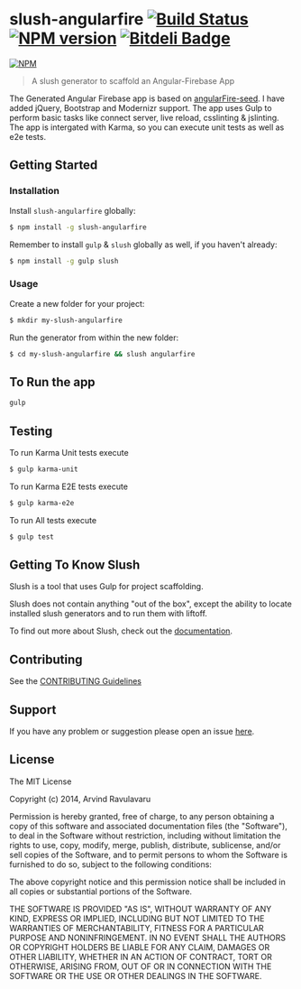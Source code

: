 # slush-angularfire [![Build Status](https://secure.travis-ci.org/arvindr21/slush-angularfire.png?branch=master)](https://travis-ci.org/arvindr21/slush-angularfire) [![NPM version](https://badge-me.herokuapp.com/api/npm/slush-angularfire.png)](http://badges.enytc.com/for/npm/slush-angularfire) [![Bitdeli Badge](https://d2weczhvl823v0.cloudfront.net/arvindr21/slush-angularfire/trend.png)](https://bitdeli.com/free "Bitdeli Badge")

[![NPM](https://nodei.co/npm/slush-angularfire.png?downloads=true&stars=true)](https://nodei.co/npm/slush-angularfire/)

> A slush generator to scaffold an Angular-Firebase App

The Generated Angular Firebase app is based on [angularFire-seed](https://github.com/firebase/angularFire-seed). I have added jQuery, Bootstrap and Modernizr support. The app uses Gulp to perform basic tasks like connect server, live reload, csslinting & jslinting. The app is intergated with Karma, so you can execute unit tests as well as e2e tests.

## Getting Started

### Installation

Install `slush-angularfire` globally:

```bash
$ npm install -g slush-angularfire
```

Remember to install `gulp` & `slush` globally as well, if you haven't already:

```bash
$ npm install -g gulp slush
```

### Usage

Create a new folder for your project:

```bash
$ mkdir my-slush-angularfire
```

Run the generator from within the new folder:

```bash
$ cd my-slush-angularfire && slush angularfire
```

## To Run the app

```bash
gulp
```

## Testing

To run Karma Unit tests execute
```bash
$ gulp karma-unit
```

To run Karma E2E tests execute
```bash
$ gulp karma-e2e
``` 

To run All tests execute
```bash
$ gulp test
```

## Getting To Know Slush

Slush is a tool that uses Gulp for project scaffolding.

Slush does not contain anything "out of the box", except the ability to locate installed slush generators and to run them with liftoff.

To find out more about Slush, check out the [documentation](https://github.com/klei/slush).

## Contributing

See the [CONTRIBUTING Guidelines](https://github.com/arvindr21/slush-angularfire/blob/master/CONTRIBUTING.md)

## Support
If you have any problem or suggestion please open an issue [here](https://github.com/arvindr21/slush-angularfire/issues).

## License 

The MIT License

Copyright (c) 2014, Arvind Ravulavaru

Permission is hereby granted, free of charge, to any person
obtaining a copy of this software and associated documentation
files (the "Software"), to deal in the Software without
restriction, including without limitation the rights to use,
copy, modify, merge, publish, distribute, sublicense, and/or sell
copies of the Software, and to permit persons to whom the
Software is furnished to do so, subject to the following
conditions:

The above copyright notice and this permission notice shall be
included in all copies or substantial portions of the Software.

THE SOFTWARE IS PROVIDED "AS IS", WITHOUT WARRANTY OF ANY KIND,
EXPRESS OR IMPLIED, INCLUDING BUT NOT LIMITED TO THE WARRANTIES
OF MERCHANTABILITY, FITNESS FOR A PARTICULAR PURPOSE AND
NONINFRINGEMENT. IN NO EVENT SHALL THE AUTHORS OR COPYRIGHT
HOLDERS BE LIABLE FOR ANY CLAIM, DAMAGES OR OTHER LIABILITY,
WHETHER IN AN ACTION OF CONTRACT, TORT OR OTHERWISE, ARISING
FROM, OUT OF OR IN CONNECTION WITH THE SOFTWARE OR THE USE OR
OTHER DEALINGS IN THE SOFTWARE.

